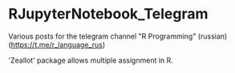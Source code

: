 # RJupyterNotebook_Telegram
Various posts for the telegram channel "R Programming" (russian) (https://t.me/r_language_rus)

'Zeallot' package allows multiple assignment in R.
